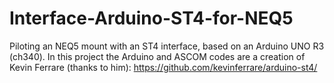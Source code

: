 # Interface-Arduino-ST4-for-NEQ5
Piloting an NEQ5 mount with an ST4 interface, based on an Arduino UNO R3 (ch340).
In this project the Arduino and ASCOM codes are a creation of Kevin Ferrare (thanks to him): https://github.com/kevinferrare/arduino-st4/

